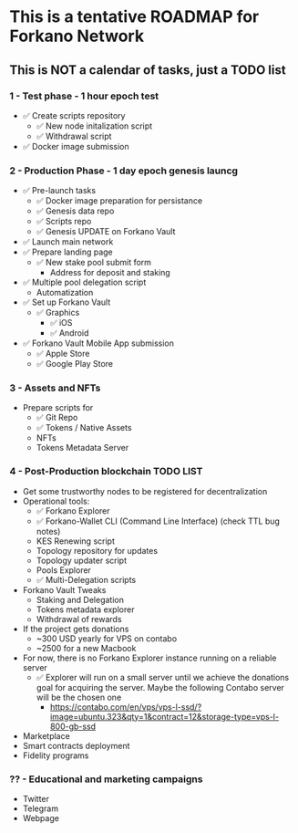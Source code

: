 # This is a tentative ROADMAP for Forkano Network
## This is NOT a calendar of tasks, just a TODO list

### 1 - Test phase - 1 hour epoch test
 * ✅ Create scripts repository
    * ✅ New node initalization script
    * ✅ Withdrawal script
  * ✅ Docker image submission

### 2 - Production Phase - 1 day epoch genesis launcg
  * ✅ Pre-launch tasks
    * ✅ Docker image preparation for persistance
    * ✅ Genesis data repo
    * ✅ Scripts repo
    * ✅ Genesis UPDATE on Forkano Vault
  * ✅ Launch main network
  * ✅ Prepare landing page
    * ✅ New stake pool submit form
      * Address for deposit and staking
  * ✅ Multiple pool delegation script
    * Automatization
  * ✅ Set up Forkano Vault
    * ✅ Graphics
      * ✅ iOS
      * ✅ Android
  * ✅ Forkano Vault Mobile App submission
    * ✅ Apple Store
    * ✅ Google Play Store
  
### 3 - Assets and NFTs
  * Prepare scripts for
    * ✅ Git Repo
    * ✅ Tokens / Native Assets
    * NFTs
    * Tokens Metadata Server
    
### 4 - Post-Production blockchain TODO LIST
  * Get some trustworthy nodes to be registered for decentralization
  * Operational tools:
    * ✅ Forkano Explorer
    * ✅ Forkano-Wallet CLI (Command Line Interface) (check TTL bug notes)
    * KES Renewing script
    * Topology repository for updates
    * Topology updater script
    * Pools Explorer
    * ✅ Multi-Delegation scripts
  * Forkano Vault Tweaks
    * Staking and Delegation
    * Tokens metadata explorer
    * Withdrawal of rewards
  * If the project gets donations
    * ~300 USD yearly for VPS on contabo
    * ~2500 for a new Macbook
  * For now, there is no Forkano Explorer instance running on a reliable server
    * ✅ Explorer will run on a small server until we achieve the donations goal for acquiring the server. Maybe the following Contabo server will be the chosen one
        * https://contabo.com/en/vps/vps-l-ssd/?image=ubuntu.323&qty=1&contract=12&storage-type=vps-l-800-gb-ssd
  * Marketplace
  * Smart contracts deployment
  * Fidelity programs

### ?? - Educational and marketing campaigns
  * Twitter
  * Telegram
  * Webpage